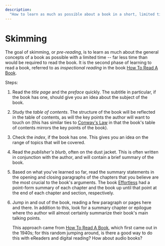 ```yaml
---
description:
  "How to learn as much as possible about a book in a short, limited time"
---
```


# Skimming

The goal of skimming, or _pre-reading_, is to learn as much about the general
concepts of a book as possible with a limited time -- far less time than would
be required to read the book. It is the second phase of learning to read a book,
referred to as _inspectional reading_ in the book
[How To Read A Book](/books/how-to-read-a-book.md).

Steps:

1. Read the _title page_ and the _preface_ quickly. The subtitle in particular,
   if the book has one, should give you an idea about the subject of the book.
2. Study the _table of contents_. The structure of the book will be reflected in
   the table of contents, as will the key points the author will want to touch
   on (this has similar ties to [Conway's Law](/programming/conways-law.md) in
   that the book's table of contents mirrors the key points of the book).
3. Check the _index_, if the book has one. This gives you an idea on the range
   of topics that will be covered.
4. Read the _publisher's blurb_, often on the dust jacket. This is often written
   in conjunction with the author, and will contain a brief summary of the book.
5. Based on what you've learned so far, read the summary statements in the
   opening and closing paragraphs of the chapters that you believe are the most
   crucial to the book's arguments. The book [Effortless](/books/effortless.md)
   had a point-form summary of each chapter and the book up until that point at
   the end of each chapter and section, respectively.
6. Jump in and out of the book, reading a few paragraph or pages here and there.
   In addition to this, look for a summary chapter or epilogue where tho author
   will almost certainly summarize their book's main talking points.

   This approach came from [How To Read A Book](/books/how-to-read-a-book.md),
   which first came out in the 1940s; for this random jumping around, is there a
   good way to do this with eReaders and digital reading? How about audio books?

